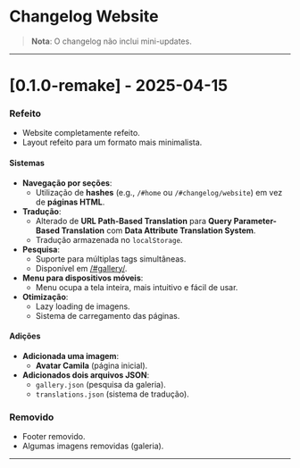 # Changelog Website

> **Nota**: O changelog não inclui mini-updates.

---

# [0.1.0-remake] - 2025-04-15

### Refeito
- Website completamente refeito.
- Layout refeito para um formato mais minimalista.

#### Sistemas
- **Navegação por seções**: 
  - Utilização de **hashes** (e.g., `/#home` ou `/#changelog/website`) em vez de **páginas HTML**.
- **Tradução**: 
  - Alterado de **URL Path-Based Translation** para **Query Parameter-Based Translation** com **Data Attribute Translation System**.
  - Tradução armazenada no `localStorage`.
- **Pesquisa**: 
  - Suporte para múltiplas tags simultâneas.
  - Disponível em [/#gallery/](#gallery "Acesse minha galeria").
- **Menu para dispositivos móveis**:
  - Menu ocupa a tela inteira, mais intuitivo e fácil de usar.
- **Otimização**:
  - Lazy loading de imagens.
  - Sistema de carregamento das páginas.

#### Adições
- **Adicionada uma imagem**:
  - **Avatar Camila** (página inicial).
- **Adicionados dois arquivos JSON**:
  - `gallery.json` (pesquisa da galeria).
  - `translations.json` (sistema de tradução).

### Removido
- Footer removido.
- Algumas imagens removidas (galeria).

---
